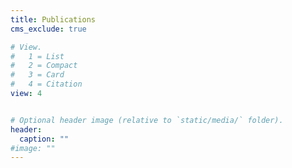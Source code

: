 ```yaml
---
title: Publications
cms_exclude: true

# View.
#   1 = List
#   2 = Compact
#   3 = Card
#   4 = Citation
view: 4


# Optional header image (relative to `static/media/` folder).
header:
  caption: ""
#image: ""
---
```

